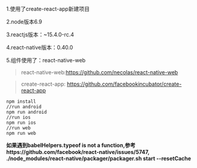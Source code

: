 1.使用了create-react-app新建项目

2.node版本6.9

3.reactjs版本：~15.4.0-rc.4

4.react-native版本：0.40.0

5.组件使用了：react-native-web


>react-native-web:https://github.com/necolas/react-native-web

>create-react-app: https://github.com/facebookincubator/create-react-app

```
npm install
//run android
npm run android
//run ios
npm run ios
//run web
npm run web
```

**如果遇到babelHelpers.typeof is not a function,参考https://github.com/facebook/react-native/issues/5747, ./node_modules/react-native/packager/packager.sh start --resetCache**
